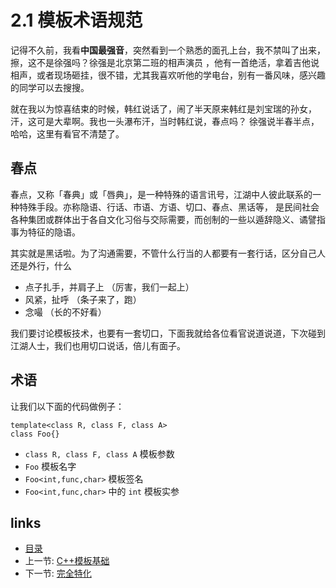 # 2.1 模板术语规范

记得不久前，我看**中国最强音**，突然看到一个熟悉的面孔上台，我不禁叫了出来，擦，这不是徐强吗？徐强是北京第二班的相声演员
，他有一首绝活，拿着吉他说相声，或者现场砸挂，很不错，尤其我喜欢听他的学电台，别有一番风味，感兴趣的同学可以去搜搜。

就在我以为惊喜结束的时候，韩红说话了，闹了半天原来韩红是刘宝瑞的孙女，汗，这可是大辈啊。我也一头瀑布汗，当时韩红说，春点吗？
徐强说半春半点，哈哈，这里有看官不清楚了。

## 春点
春点，又称「春典」或「唇典」，是一种特殊的语言讯号，江湖中人彼此联系的一种特殊手段。亦称隐语、行话、市语、方语、切口、春点、黑话等，
是民间社会各种集团或群体出于各自文化习俗与交际需要，而创制的一些以遁辞隐义、谲譬指事为特征的隐语。

其实就是黑话啦。为了沟通需要，不管什么行当的人都要有一套行话，区分自己人还是外行，什么
- 点子扎手，并肩子上 （厉害，我们一起上）
- 风紧，扯呼 （条子来了，跑）
- 念嘬 （长的不好看）


我们要讨论模板技术，也要有一套切口，下面我就给各位看官说道说道，下次碰到江湖人士，我们也用切口说话，倍儿有面子。

## 术语

让我们以下面的代码做例子：

    template<class R, class F, class A>
    class Foo{}
    
- `class R, class F, class A`  模板参数
- `Foo` 模板名字
- `Foo<int,func,char>` 模板签名
- `Foo<int,func,char>` 中的 `int` 模板实参


## links
  * [目录](<preface.md>)
  * 上一节: [C++模板基础](02.00.C++模板基础.md)
  * 下一节: [完全特化](02.02.完全特化.md)
